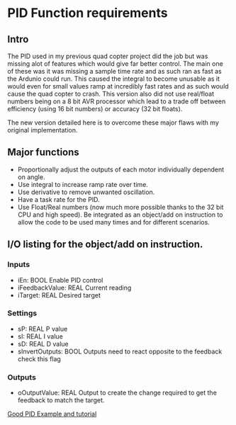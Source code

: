 # PID Function requirements
## Intro
The PID used in my previous quad copter project did the job but was missing alot of features which would give far better control. The main one of these was it was missing a sample time rate and as such ran as fast as the Ardunio could run. This caused the integral to become unusable as it would even for small values ramp at incredibly fast rates and as such would cause the quad copter to crash. This version also did not use real/float numbers being on a 8 bit AVR processor which lead to a trade off between efficiency (using 16 bit numbers) or accuracy (32 bit floats).

The new version detailed here is to overcome these major flaws with my original implementation.

## Major functions
* Proportionally adjust the outputs of each motor individually dependent on angle.
* Use integral to increase ramp rate over time.
* Use derivative to remove unwanted oscillation.
* Have a task rate for the PID.
* Use Float/Real numbers (now much more possible thanks to the 32 bit CPU and high speed).
Be integrated as an object/add on instruction to allow the code to be used many times and for different scenarios.

## I/O listing for the object/add on instruction.
### Inputs
* iEn: BOOL Enable PID control
* iFeedbackValue: REAL Current reading 
* iTarget: REAL Desired target

### Settings
* sP: REAL P value
* sI: REAL I value
* sD: REAL D value
* sInvertOutputs: BOOL Outputs need to react opposite to the feedback check this flag

### Outputs
* oOutputValue: REAL Output to create the change required to get the feedback to match the target.

[Good PID Example and tutorial](http://brettbeauregard.com/blog/2011/04/improving-the-beginners-pid-introduction/)
